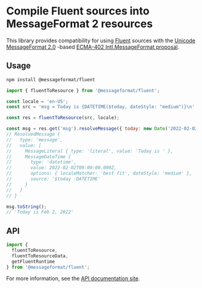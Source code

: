 # Compile Fluent sources into MessageFormat 2 resources

This library provides compatibility for using [Fluent] sources with
the [Unicode MessageFormat 2.0] -based [ECMA-402 Intl.MessageFormat proposal].

[fluent]: https://projectfluent.org/
[ecma-402 intl.messageformat proposal]: https://github.com/tc39/proposal-intl-messageformat
[unicode messageformat 2.0]: https://github.com/unicode-org/message-format-wg

## Usage

```sh
npm install @messageformat/fluent
```

```js
import { fluentToResource } from '@messageformat/fluent';

const locale = 'en-US';
const src = 'msg = Today is {DATETIME($today, dateStyle: "medium")}\n';

const res = fluentToResource(src, locale);

const msg = res.get('msg').resolveMessage({ today: new Date('2022-02-02') });
// ResolvedMessage {
//   type: 'message',
//   value: [
//     MessageLiteral { type: 'literal', value: 'Today is ' },
//     MessageDateTime {
//       type: 'datetime',
//       value: 2022-02-02T00:00:00.000Z,
//       options: { localeMatcher: 'best fit', dateStyle: 'medium' },
//       source: '$today :DATETIME'
//     }
//   ]
// }

msg.toString();
// 'Today is Feb 2, 2022'
```

## API

```js
import {
  fluentToResource,
  fluentToResourceData,
  getFluentRuntime
} from '@messageformat/fluent';
```

For more information, see the [API documentation site](https://messageformat.github.io/messageformat/api/).
